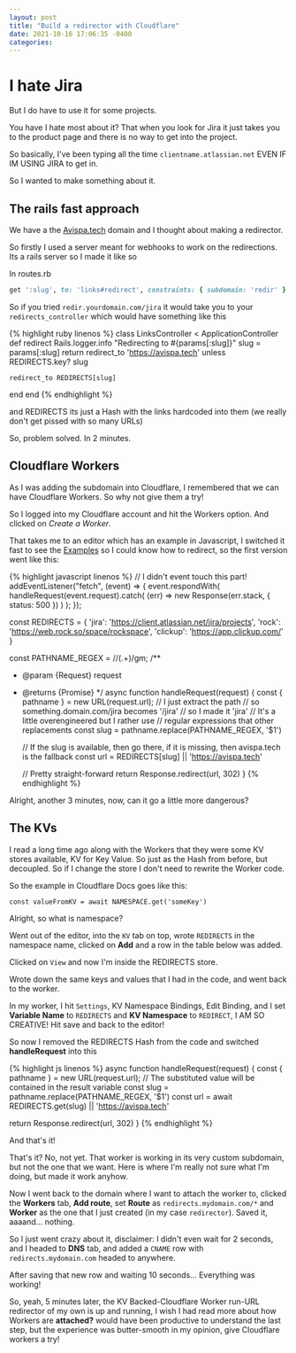 ```yaml
---
layout: post
title: "Build a redirector with Cloudflare"
date: 2021-10-16 17:06:35 -0400
categories:
---
```


# I hate Jira

But I do have to use it for some projects.

You have I hate most about it? That when you look for Jira it just takes you to the product page and there is no way to get into the project.

So basically, I've been typing all the time `clientname.atlassian.net` EVEN IF IM USING JIRA to get in.

So I wanted to make something about it.


## The rails fast approach

We have a the [Avispa.tech](https://avispa.tech) domain and I thought about making a redirector.

So firstly I used a server meant for webhooks to work on the redirections. Its a rails server so I made it like so

In routes.rb

```ruby  
get ':slug', to: 'links#redirect', constraints: { subdomain: 'redir' }
```

So if you tried `redir.yourdomain.com/jira` it would take you to your `redirects_controller` which would have something like this

{% highlight ruby linenos %}
class LinksController < ApplicationController
  def redirect
    Rails.logger.info "Redirecting to #{params[:slug]}"
    slug = params[:slug]
    return redirect_to 'https://avispa.tech' unless REDIRECTS.key? slug
    
    redirect_to REDIRECTS[slug]
  end
end
{% endhighlight %}

and REDIRECTS its just a Hash with the links hardcoded into them (we really don't get pissed with so many URLs)

So, problem solved. In 2 minutes.

## Cloudflare Workers

As I was adding the subdomain into Cloudflare, I remembered that we can have Cloudflare Workers. So why not give them a try!

So I logged into my Cloudflare account and hit the Workers option. And clicked on _Create a Worker_.

That takes me to an editor which has an example in Javascript, I switched it fast to see the [Examples](https://developers.cloudflare.com/workers/examples) so I could know how to redirect, so the first version went like this:

{% highlight javascript linenos %}
// I didn't event touch this part!
addEventListener("fetch", (event) => {
  event.respondWith(
    handleRequest(event.request).catch(
      (err) => new Response(err.stack, { status: 500 })
    )
  );
});

const REDIRECTS = {
    'jira': 'https://client.atlassian.net/jira/projects',
    'rock': 'https://web.rock.so/space/rockspace',
    'clickup': 'https://app.clickup.com/'
}

const PATHNAME_REGEX = /\/(.+)/gm;
/**
* @param {Request} request
* @returns {Promise<Response>}
*/
async function handleRequest(request) {
  const { pathname } = new URL(request.url);
  // I just extract the path
  // so something.domain.com/jira becomes '/jira'
  // so I made it 'jira'
  // It's a little overengineered but I rather use
  // regular expressions that other replacements
  const slug = pathname.replace(PATHNAME_REGEX, '$1')

  // If the slug is available, then go there, if it is missing, then avispa.tech is the fallback
  const url = REDIRECTS[slug] || 'https://avispa.tech'
  
  // Pretty straight-forward
  return Response.redirect(url, 302)
}
{% endhighlight %}

Alright, another 3 minutes, now, can it go a little more dangerous?

## The KVs

I read a long time ago along with the Workers that they were some KV stores available, KV for Key Value. So just as the Hash from before, but decoupled. So if I change the store I don't need to rewrite the Worker code.

So the example in Cloudflare Docs goes like this:

`const valueFromKV = await NAMESPACE.get('someKey')`

Alright, so what is namespace?

Went out of the editor, into the `KV` tab on top, wrote `REDIRECTS` in the namespace name, clicked on __Add__ and a row in the table below was added. 

Clicked on `View` and now I'm inside the REDIRECTS store.

Wrote down the same keys and values that I had in the code, and went back to the worker.

In my worker, I hit `Settings`, KV Namespace Bindings, Edit Binding, and I set __Variable Name__ to `REDIRECTS` and __KV Namespace__ to `REDIRECT`, I AM SO CREATIVE! Hit save and back to the editor!

So now I removed the REDIRECTS Hash from the code and switched __handleRequest__ into this

{% highlight js linenos %}
async function handleRequest(request) {
  const { pathname } = new URL(request.url);
  // The substituted value will be contained in the result variable
  const slug = pathname.replace(PATHNAME_REGEX, '$1')
  const url = await REDIRECTS.get(slug) || 'https://avispa.tech'
  
  return Response.redirect(url, 302)
}
{% endhighlight %}

And that's it!

That's it? No, not yet. That worker is working in its very custom subdomain, but not the one that we want. Here is where I'm really not sure what I'm doing, but made it work anyhow.

Now I went back to the domain where I want to attach the worker to, clicked the __Workers__ tab, __Add route__, set __Route__ as `redirects.mydomain.com/*` and __Worker__ as the one that I just created (in my case `redirector`). Saved it, aaaand... nothing.

So I just went crazy about it, disclaimer: I didn't even wait for 2 seconds, and I headed to __DNS__ tab, and added a `CNAME` row with `redirects.mydomain.com` headed to anywhere.

After saving that new row and waiting 10 seconds... Everything was working!

So, yeah, 5 minutes later, the KV Backed-Cloudflare Worker run-URL redirector of my own is up and running, I wish I had read more about how Workers are __attached?__ would have been productive to understand the last step, but the experience was butter-smooth in my opinion, give Cloudflare workers a try!

